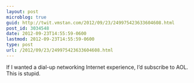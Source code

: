 ```yaml
---
layout: post
microblog: true
guid: http://twit.vmstan.com/2012/09/23/249975423633604608.html
post_id: 3034548
date: 2012-09-23T14:55:59-0600
lastmod: 2012-09-23T14:55:59-0600
type: post
url: /2012/09/23/249975423633604608.html
---
```

If I wanted a dial-up networking Internet experience, I’d subscribe to AOL. This is stupid.
